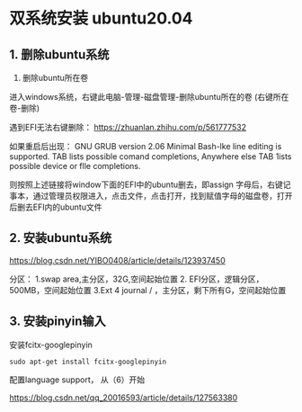 # 双系统安装 ubuntu20.04

## 1. 删除ubuntu系统

1. 删除ubuntu所在卷

进入windows系统，右键此电脑-管理-磁盘管理-删除ubuntu所在的卷 (右键所在卷-删除)

遇到EFI无法右键删除：
 https://zhuanlan.zhihu.com/p/561777532

如果重启后出现：
GNU GRUB version 2.06
Minimal Bash-lke line editing is supported.  TAB lists possible comand completions, Anywhere else TAB 1ists possible device or flle completions.

则按照上述链接将window下面的EFI中的ubuntu删去，即assign 字母后，右键记事本，通过管理员权限进入，点击文件，点击打开，找到赋值字母的磁盘卷，打开后删去EFI内的ubuntu文件

## 2. 安装ubuntu系统

https://blog.csdn.net/YIBO0408/article/details/123937450

分区：
1.swap area,主分区，32G,空间起始位置
2. EFI分区，逻辑分区，500MB，空间起始位置
3.Ext 4 journal / ，主分区，剩下所有G，空间起始位置



## 3. 安装pinyin输入

安装fcitx-googlepinyin

```
sudo apt-get install fcitx-googlepinyin
```

配置language support， 从（6）开始

https://blog.csdn.net/qq_20016593/article/details/127563380
